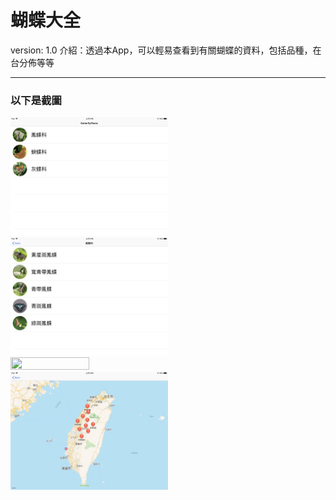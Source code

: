 # 蝴蝶大全
version: 1.0
介紹：透過本App，可以輕易查看到有關蝴蝶的資料，包括品種，在台分佈等等
<hr>
<h3>以下是截圖</h3>
<img src="https://github.com/seng96/butterflyFoodplants/blob/master/%E5%9C%96%E7%89%87/1.PNG?raw=true" width=50% height=50%/>
<img src="https://github.com/seng96/butterflyFoodplants/blob/master/%E5%9C%96%E7%89%87/2.PNG?raw=true" width=50% height=50%/>
<img src="https://github.com/seng96/butterflyFoodplants/blob/master/%E5%9C%96%E7%89%87/3.PNG?raw=true" width=50% height=50%/>
<img src="https://github.com/seng96/butterflyFoodplants/blob/master/%E5%9C%96%E7%89%87/4.PNG?raw=true" width=50% height=50%/>
